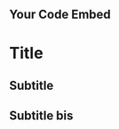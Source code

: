 <div>
  <h2>Your Code Embed</h2>
  <script src="https://gist.github.com/joshbode/491ad0e678d456ea8ddc.js"></script>

# Title

## Subtitle

## Subtitle bis

</div>

